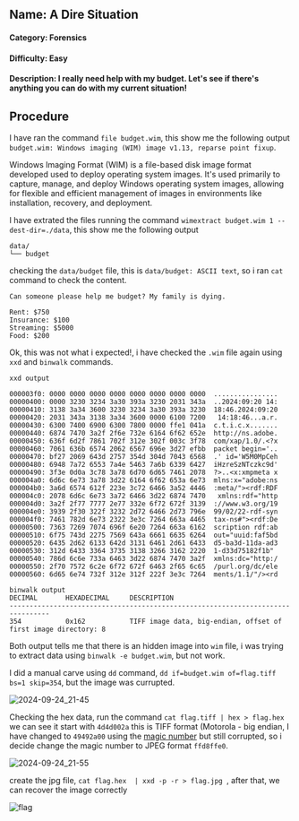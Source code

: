 ## Name: A Dire Situation
#### Category: Forensics
#### Difficulty: Easy
#### Description: I really need help with my budget. Let's see if there's anything you can do with my current situation!

## Procedure
I have ran the command ```file budget.wim```, this show me the following output ```budget.wim: Windows imaging (WIM) image v1.13, reparse point fixup```.

Windows Imaging Format (WIM) is a file-based disk image format developed used to deploy operating system images. It's used primarily to capture, manage, and deploy Windows operating system images, allowing for flexible and efficient management of images in environments like installation, recovery, and deployment.

I have extrated the files running the command ```wimextract budget.wim 1 --dest-dir=./data```, this show me the following output

```
data/
└── budget
```

checking the ```data/budget``` file, this is ```data/budget: ASCII text```, so i ran ```cat``` command to check the content.

```
Can someone please help me budget? My family is dying. 

Rent: $750
Insurance: $100
Streaming: $5000
Food: $200
```

Ok, this was not what i expected!, i have checked the ```.wim``` file again using ```xxd``` and ```binwalk``` commands.

```
xxd output

000003f0: 0000 0000 0000 0000 0000 0000 0000 0000  ................
00000400: 0000 3230 3234 3a30 393a 3230 2031 343a  ..2024:09:20 14:
00000410: 3138 3a34 3600 3230 3234 3a30 393a 3230  18:46.2024:09:20
00000420: 2031 343a 3138 3a34 3600 0000 6100 7200   14:18:46...a.r.
00000430: 6300 7400 6900 6300 7800 0000 ffe1 041a  c.t.i.c.x.......
00000440: 6874 7470 3a2f 2f6e 732e 6164 6f62 652e  http://ns.adobe.
00000450: 636f 6d2f 7861 702f 312e 302f 003c 3f78  com/xap/1.0/.<?x
00000460: 7061 636b 6574 2062 6567 696e 3d27 efbb  packet begin='..
00000470: bf27 2069 643d 2757 354d 304d 7043 6568  .' id='W5M0MpCeh
00000480: 6948 7a72 6553 7a4e 5463 7a6b 6339 6427  iHzreSzNTczkc9d'
00000490: 3f3e 0d0a 3c78 3a78 6d70 6d65 7461 2078  ?>..<x:xmpmeta x
000004a0: 6d6c 6e73 3a78 3d22 6164 6f62 653a 6e73  mlns:x="adobe:ns
000004b0: 3a6d 6574 612f 223e 3c72 6466 3a52 4446  :meta/"><rdf:RDF
000004c0: 2078 6d6c 6e73 3a72 6466 3d22 6874 7470   xmlns:rdf="http
000004d0: 3a2f 2f77 7777 2e77 332e 6f72 672f 3139  ://www.w3.org/19
000004e0: 3939 2f30 322f 3232 2d72 6466 2d73 796e  99/02/22-rdf-syn
000004f0: 7461 782d 6e73 2322 3e3c 7264 663a 4465  tax-ns#"><rdf:De
00000500: 7363 7269 7074 696f 6e20 7264 663a 6162  scription rdf:ab
00000510: 6f75 743d 2275 7569 643a 6661 6635 6264  out="uuid:faf5bd
00000520: 6435 2d62 6133 642d 3131 6461 2d61 6433  d5-ba3d-11da-ad3
00000530: 312d 6433 3364 3735 3138 3266 3162 2220  1-d33d75182f1b" 
00000540: 786d 6c6e 733a 6463 3d22 6874 7470 3a2f  xmlns:dc="http:/
00000550: 2f70 7572 6c2e 6f72 672f 6463 2f65 6c65  /purl.org/dc/ele
00000560: 6d65 6e74 732f 312e 312f 222f 3e3c 7264  ments/1.1/"/><rd
```

```
binwalk output
DECIMAL       HEXADECIMAL     DESCRIPTION
--------------------------------------------------------------------------------
354           0x162           TIFF image data, big-endian, offset of first image directory: 8
```
Both output tells me that there is an hidden image into ```wim``` file, i was trying to extract data using ```binwalk -e budget.wim```, but not work.

I did a manual carve using ```dd``` command, ```dd if=budget.wim of=flag.tiff bs=1 skip=354```, but the image was currupted.

![2024-09-24_21-45](https://github.com/user-attachments/assets/72a63097-87d4-4106-a266-f2b57da48204)

Checking the hex data, run the command ```cat flag.tiff | hex > flag.hex``` we can see it start with ```4d4d002a``` this is TIFF format (Motorola - big endian, I have changed to ```49492a00``` using the [magic number](https://gist.github.com/leommoore/f9e57ba2aa4bf197ebc5) but still corrupted, so i decide change the magic number to JPEG format ```ffd8ffe0```.

![2024-09-24_21-55](https://github.com/user-attachments/assets/dacd62ea-0a70-4d10-96b8-d6ec1d8260ed)

create the jpg file, ```cat flag.hex  | xxd -p -r > flag.jpg ```, after that, we can recover the image correctly

![flag](https://github.com/user-attachments/assets/ed12ce91-c169-4475-b877-c883382760ef)







